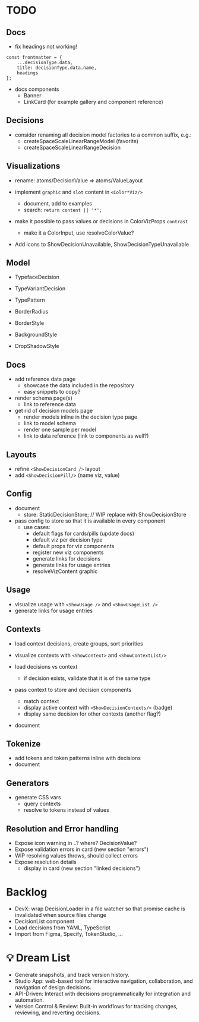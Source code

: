 # TODO

## Docs

- fix headings not working!

```
const frontmatter = {
    ...decisionType.data,
    title: decisionType.data.name,
    headings
};
```

- docs components
  - Banner
  - LinkCard (for example gallery and component reference)

## Decisions

- consider renaming all decision model factories to a common suffix, e.g.:
  - createSpaceScaleLinearRangeModel (favorite)
  - createSpaceScaleLinearRangeDecision

## Visualizations

- rename: atoms/DecisionValue => atoms/ValueLayout

- implement `graphic` and `slot` content in `<Color*Viz/>`

  - document, add to examples
  - search: `return content || '*';`

- make it possible to pass values or decisions in ColorVizProps `contrast`

  - make it a ColorInput, use resolveColorValue?

- Add icons to ShowDecisionUnavailable, ShowDecisionTypeUnavailable

## Model

- TypefaceDecision
- TypeVariantDecision
- TypePattern

- BorderRadius
- BorderStyle
- BackgroundStyle
- DropShadowStyle

## Docs

- add reference data page
  - showcase the data included in the repository
  - easy snippets to copy?
- render schema page(s)
  - link to reference data
- get rid of decision models page
  - render models inline in the decision type page
  - link to model schema
  - render one sample per model
  - link to data reference (link to components as well?)

## Layouts

- refine `<ShowDecisionCard />` layout
- add `<ShowDecisionPill/>` (name viz, value)

## Config

- document
  - store: StaticDecisionStore; // WIP replace with ShowDecisionStore
- pass config to store so that it is available in every component
  - use cases:
    - default flags for cards/pills (update docs)
    - default viz per decision type
    - default props for viz components
    - register new viz components
    - generate links for decisions
    - generate links for usage entries
    - resolveVizContent graphic

## Usage

- visualize usage with `<ShowUsage />` and `<ShowUsageList />`
- generate links for usage entries

## Contexts

- load context decisions, create groups, sort priorities
- visualize contexts with `<ShowContext>` and `<ShowContextList/>`
- load decisions vs context

  - if decision exists, validate that it is of the same type

- pass context to store and decision components

  - match context
  - display active context with `<ShowDecisionContexts/>` (badge)
  - display same decision for other contexts (another flag?)

- document

## Tokenize

- add tokens and token patterns inline with decisions
- document

## Generators

- generate CSS vars
  - query contexts
  - resolve to tokens instead of values

## Resolution and Error handling

- Expose icon warning in ..? where? DecisionValue?
- Expose validation errors in card (new section "errors")
- WIP resolving values throws, should collect errors
- Expose resolution details
  - display in card (new section "linked decisions")

# Backlog

- DevX: wrap DecisionLoader in a file watcher so that promise cache is invalidated when source files change
- DecisionList component
- Load decisions from YAML, TypeScript
- Import from Figma, Specify, TokenStudio, ...

# 💡 Dream List

- Generate snapshots, and track version history.
- Studio App: web-based tool for interactive navigation, collaboration,
  and navigation of design decisions.
- API-Driven: Interact with decisions programmatically for integration and automation.
- Version Control & Review: Built-in workflows for tracking changes,
  reviewing, and reverting decisions.
